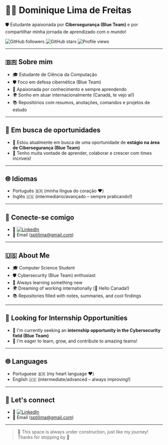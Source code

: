 # 👩‍💻 Dominique Lima de Freitas

🛡️ Estudante apaixonada por **Cibersegurança (Blue Team)** e por compartilhar minha jornada de aprendizado com o mundo!

![GitHub followers](https://img.shields.io/github/followers/Dom-Techblue?label=Followers&style=social)
![GitHub stars](https://img.shields.io/github/stars/Dom-Techblue?label=Stars&style=social)
![Profile views](https://komarev.com/ghpvc/?username=Dom-Techblue&color=blue&style=flat)

---

## 🇧🇷 Sobre mim
- 🎓 Estudante de Ciência da Computação  
- 🛡️ Foco em defesa cibernética (Blue Team)  
- 📍 Apaixonada por conhecimento e sempre aprendendo  
- 🌍 Sonho em atuar internacionalmente (Canadá, te vejo aí!)  
- 📚 Repositórios com resumos, anotações, comandos e projetos de estudo  

---

## 💼 Em busca de oportunidades

- 🎯 Estou atualmente em busca de uma oportunidade de **estágio na área de Cibersegurança (Blue Team)**  
- 💙 Tenho muita vontade de aprender, colaborar e crescer com times incríveis!

---

## 🌐 Idiomas

- Português 🇧🇷 (minha língua do coração ❤️)  
- Inglês 🇺🇸 (intermediário/avançado – sempre praticando!)

---

## 🔗 Conecte-se comigo

- 💼 [![LinkedIn](https://img.shields.io/badge/-Dominique%20no%20LinkedIn-blue?style=flat-square&logo=Linkedin&logoColor=white&link=https://www.linkedin.com/in/dominique-sptilima)](https://www.linkedin.com/in/dominique-sptilima)
- 📧 Email (sptilima@gmail.com)
---

## 🇺🇸 About Me

- 🎓 Computer Science Student  
- 🛡️ Cybersecurity (Blue Team) enthusiast  
- 📍 Always learning something new  
- 🌍 Dreaming of working internationally (👀 Hello Canada!)  
- 📚 Repositories filled with notes, summaries, and cool findings  

---

## 💼 Looking for Internship Opportunities

- 🎯 I'm currently seeking an **internship opportunity in the Cybersecurity field (Blue Team)**  
- 💙 I'm eager to learn, grow, and contribute to amazing teams!

---

## 🌐 Languages

- Portuguese 🇧🇷 (my heart language ❤️)  
- English 🇺🇸 (intermediate/advanced – always improving!)

---

## 🔗 Let's connect

- 💼 [![LinkedIn](https://img.shields.io/badge/-Dominique%20on%20LinkedIn-blue?style=flat-square&logo=Linkedin&logoColor=white&link=https://www.linkedin.com/in/dominique-sptilima)](https://www.linkedin.com/in/dominique-sptilima)
- 📧 Email (sptilima@gmail.com)

---

> 🚧 This space is always under construction, just like my journey!  
> Thanks for stopping by 💙
